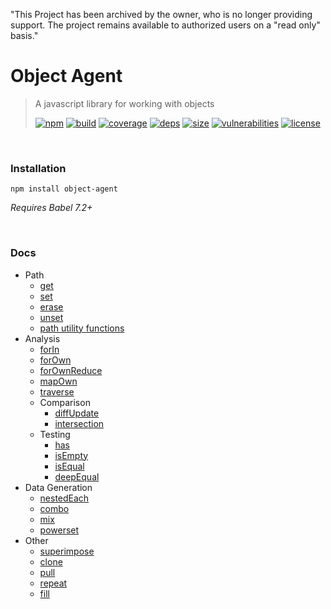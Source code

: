 "This Project has been archived by the owner, who is no longer providing support.  The project remains available to authorized users on a "read only" basis."

# Object Agent

> A javascript library for working with objects
>
> [![npm][npm]][npm-url]
[![build][build]][build-url]
[![coverage][coverage]][coverage-url]
[![deps][deps]][deps-url]
[![size][size]][size-url]
[![vulnerabilities][vulnerabilities]][vulnerabilities-url]
[![license][license]][license-url]


<br><a name="Installation"></a>

### Installation
```
npm install object-agent
```
_Requires Babel 7.2+_

<br><a name="Docs"></a>

### Docs
- Path
  - [get](docs/get.md)
  - [set](docs/set.md)
  - [erase](docs/erase.md)
  - [unset](docs/unset.md)
  - [path utility functions](docs/pathUtilities.md)
- Analysis
  - [forIn](docs/forIn.md)
  - [forOwn](docs/forOwn.md)
  - [forOwnReduce](docs/forOwnReduce.md)
  - [mapOwn](docs/mapOwn.md)
  - [traverse](docs/traverse.md)
  - Comparison
    - [diffUpdate](docs/diffUpdate.md)
    - [intersection](docs/intersection.md)
  - Testing
    - [has](docs/has.md)
    - [isEmpty](docs/isEmpty.md)
    - [isEqual](docs/isEqual.md)
    - [deepEqual](docs/deepEqual.md)
- Data Generation
  - [nestedEach](docs/nestedEach.md)
  - [combo](docs/combo.md)
  - [mix](docs/mix.md)
  - [powerset](docs/powerset.md)
- Other
  - [superimpose](docs/superimpose.md)
  - [clone](docs/clone.md)
  - [pull](docs/pull.md)
  - [repeat](docs/repeat.md)
  - [fill](docs/fill.md)

[npm]: https://img.shields.io/npm/v/object-agent.svg
[npm-url]: https://npmjs.com/package/object-agent
[build]: https://travis-ci.org/DarrenPaulWright/object-agent.svg?branch&#x3D;master
[build-url]: https://travis-ci.org/DarrenPaulWright/object-agent
[coverage]: https://coveralls.io/repos/github/DarrenPaulWright/object-agent/badge.svg?branch&#x3D;master
[coverage-url]: https://coveralls.io/github/DarrenPaulWright/object-agent?branch&#x3D;master
[deps]: https://david-dm.org/darrenpaulwright/object-agent.svg
[deps-url]: https://david-dm.org/darrenpaulwright/object-agent
[size]: https://packagephobia.now.sh/badge?p&#x3D;object-agent
[size-url]: https://packagephobia.now.sh/result?p&#x3D;object-agent
[vulnerabilities]: https://snyk.io/test/github/DarrenPaulWright/object-agent/badge.svg?targetFile&#x3D;package.json
[vulnerabilities-url]: https://snyk.io/test/github/DarrenPaulWright/object-agent?targetFile&#x3D;package.json
[license]: https://img.shields.io/github/license/DarrenPaulWright/object-agent.svg
[license-url]: https://npmjs.com/package/object-agent/LICENSE.md
